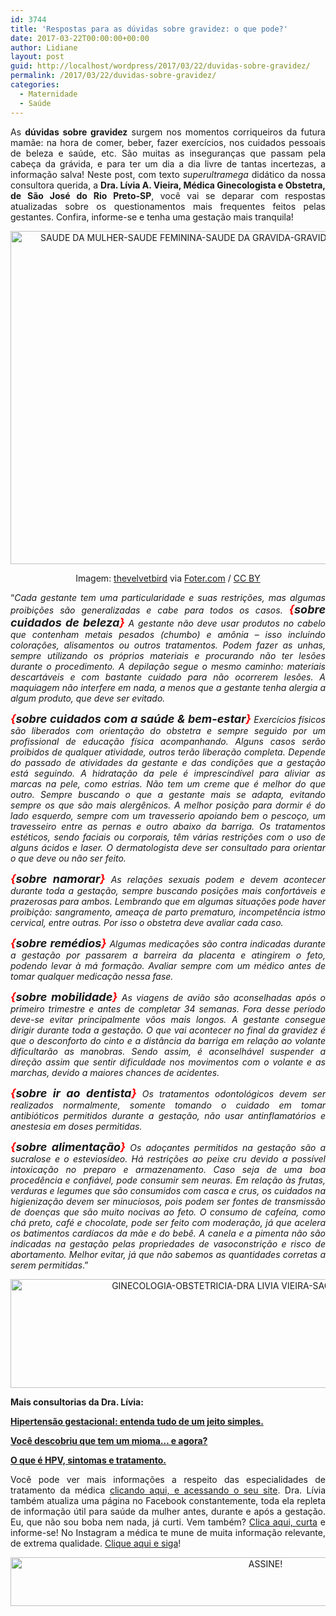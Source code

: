 ```yaml
---
id: 3744
title: 'Respostas para as dúvidas sobre gravidez: o que pode?'
date: 2017-03-22T00:00:00+00:00
author: Lidiane
layout: post
guid: http://localhost/wordpress/2017/03/22/duvidas-sobre-gravidez/
permalink: /2017/03/22/duvidas-sobre-gravidez/
categories:
  - Maternidade
  - Saúde
---
```

<p align="justify">
  As <strong>dúvidas sobre gravidez</strong> surgem nos momentos corriqueiros da futura mamãe: na hora de comer, beber, fazer exercícios, nos cuidados pessoais de beleza e saúde, etc. São muitas as inseguranças que passam pela cabeça da grávida, e para ter um dia a dia livre de tantas incertezas, a informação salva! Neste post, com texto <em>superultramega</em> didático da nossa consultora querida, a <strong>Dra. Lívia A. Vieira, Médica Ginecologista e Obstetra, de São José do Rio Preto-SP</strong>, você vai se deparar com respostas atualizadas sobre os questionamentos mais frequentes feitos pelas gestantes. Confira, informe-se e tenha uma gestação mais tranquila!
</p>

<p align="center">
  <img class="alignnone size-full wp-image-13645" src="http://www.trololodemulher.com.br/blog/wp-content/uploads/2017/03/SAUDE-DA-MULHER-SAUDE-FEMININA-SAUDE-DA-GRAVIDA-GRAVIDEZ-GESTACAO-DUVIDAS-DA-GRAVIDEZ.jpg" alt="SAUDE DA MULHER-SAUDE FEMININA-SAUDE DA GRAVIDA-GRAVIDEZ-GESTACAO-DUVIDAS DA GRAVIDEZ" width="800" height="533" />
</p>

<p align="center">
  Imagem: <a href="https://www.flickr.com/photos/thevelvetbird/5375494443/" target="_blank">thevelvetbird</a> via <a href="http://foter.com/re/d94a4e" target="_blank">Foter.com</a> / <a href="http://creativecommons.org/licenses/by/2.0/" target="_blank">CC BY</a>
</p>

<p align="justify">
  “<em>Cada gestante tem uma particularidade e suas restrições, mas algumas proibições são generalizadas e cabe para todos os casos. <strong><span style="font-size: large;"><span style="color: #ff0000;">{</span>sobre cuidados de beleza<span style="color: #ff0000;">}</span></span></strong> A gestante não deve usar produtos no cabelo que contenham metais pesados (chumbo) e amônia – isso incluindo colorações, alisamentos ou outros tratamentos. Podem fazer as unhas, sempre utilizando os próprios materiais e procurando não ter lesões durante o procedimento. A depilação segue o mesmo caminho: materiais descartáveis e com bastante cuidado para não ocorrerem lesões. A maquiagem não interfere em nada, a menos que a gestante tenha alergia a algum produto, que deve ser evitado.</em>
</p>

<p align="justify">
  <em><strong><span style="font-size: large;"><span style="color: #ff0000;">{</span>sobre cuidados com a saúde & bem-estar<span style="color: #ff0000;">}</span></span></strong> Exercícios físicos são liberados com orientação do obstetra e sempre seguido por um profissional de educação física acompanhando. Alguns casos serão proibidos de qualquer atividade, outros terão liberação completa. Depende do passado de atividades da gestante e das condições que a gestação está seguindo. A hidratação da pele é imprescindível para aliviar as marcas na pele, como estrias. Não tem um creme que é melhor do que outro. Sempre buscando o que a gestante mais se adapta, evitando sempre os que são mais alergênicos. A melhor posição para dormir é do lado esquerdo, sempre com um travesserio apoiando bem o pescoço, um travesseiro entre as pernas e outro abaixo da barriga. Os tratamentos estéticos, sendo faciais ou corporais, têm várias restrições com o uso de alguns ácidos e laser. O dermatologista deve ser consultado para orientar o que deve ou não ser feito.</em>
</p>

<p align="justify">
  <em><strong><span style="font-size: large;"><span style="color: #ff0000;">{</span>sobre namorar<span style="color: #ff0000;">}</span></span></strong> As relações sexuais podem e devem acontecer durante toda a gestação, sempre buscando posições mais confortáveis e prazerosas para ambos. Lembrando que em algumas situações pode haver proibição: sangramento, ameaça de parto prematuro, incompetência istmo cervical, entre outras. Por isso o obstetra deve avaliar cada caso.</em>
</p>

<p align="justify">
  <em><strong><span style="font-size: large;"><span style="color: #ff0000;">{</span>sobre remédios<span style="color: #ff0000;">}</span></span></strong> Algumas medicações são contra indicadas durante a gestação por passarem a barreira da placenta e atingirem o feto, podendo levar à má formação. Avaliar sempre com um médico antes de tomar qualquer medicação nessa fase.</em>
</p>

<p align="justify">
  <em><strong><span style="font-size: large;"><span style="color: #ff0000;">{</span>sobre mobilidade<span style="color: #ff0000;">}</span></span></strong> As viagens de avião são aconselhadas após o primeiro trimestre e antes de completar 34 semanas. Fora desse período deve-se evitar principalmente vôos mais longos. A gestante consegue dirigir durante toda a gestação. O que vai acontecer no final da gravidez é que o desconforto do cinto e a distância da barriga em relação ao volante dificultarão as manobras. Sendo assim, é aconselhável suspender a direção assim que sentir dificuldade nos movimentos com o volante e as marchas, devido a maiores chances de acidentes.</em>
</p>

<p align="justify">
  <em><strong><span style="font-size: large;"><span style="color: #ff0000;">{</span>sobre ir ao dentista<span style="color: #ff0000;">}</span></span></strong> Os tratamentos odontológicos devem ser realizados normalmente, somente tomando o cuidado em tomar antibióticos permitidos durante a gestação, não usar antinflamatórios e anestesia em doses permitidas. </em>
</p>

<p align="justify">
  <em><strong><span style="font-size: large;"><span style="color: #ff0000;">{</span>sobre alimentação<span style="color: #ff0000;">}</span></span></strong> Os adoçantes permitidos na gestação são a sucralose e o esteviosídeo. Há restrições ao peixe cru devido a possível intoxicação no preparo e armazenamento. Caso seja de uma boa procedência e confiável, pode consumir sem neuras. Em relação às frutas, verduras e legumes que são consumidos com casca e crus, os cuidados na higienização devem ser minuciosos, pois podem ser fontes de transmissão de doenças que são muito nocivas ao feto. O consumo de cafeína, como chá preto, café e chocolate, pode ser feito com moderação, já que acelera os batimentos cardíacos da mãe e do bebê. A canela e a pimenta não são indicadas na gestação pelas propriedades de vasoconstrição e risco de abortamento. Melhor evitar, já que não sabemos as quantidades corretas a serem permitidas</em>.”
</p>

<p align="center">
  <img class="alignnone size-full wp-image-11096" src="http://www.trololodemulher.com.br/blog/wp-content/uploads/2015/07/GINECOLOGIA-OBSTETRICIA-DRA-LIVIA-VIEIRA-SAO-JOSE-RIO-PRETO-SP.jpg" alt="GINECOLOGIA-OBSTETRICIA-DRA LIVIA VIEIRA-SAO JOSE RIO PRETO-SP" width="800" height="174" />
</p>

<p align="justify">
  <strong>Mais consultorias da Dra. Lívia:</strong>
</p>

<p align="justify">
  <a href="http://www.trololodemulher.com.br/2015/07/10/hipertensao-gestacional/" target="_blank"><strong>Hipertensão gestacional: entenda tudo de um jeito simples.</strong></a>
</p>

<p align="justify">
  <a href="http://www.trololodemulher.com.br/2017/02/06/mioma/" target="_blank"><strong>Você descobriu que tem um mioma… e agora?</strong></a>
</p>

<p align="justify">
  <a href="http://www.trololodemulher.com.br/2015/08/03/o-que-e-hpv/" target="_blank"><strong>O que é HPV, sintomas e tratamento.</strong></a>
</p>

<p align="justify">
  Você pode ver mais informações a respeito das especialidades de tratamento da médica <a href="http://www.draliviaavieira.com/" target="_blank">clicando aqui, e acessando o seu site</a>. Dra. Lívia também atualiza uma página no Facebook constantemente, toda ela repleta de informação útil para saúde da mulher antes, durante e após a gestação. Eu, que não sou boba nem nada, já curti. Vem também? <a href="https://www.facebook.com/draliviaavieira/timeline" target="_blank">Clica aqui, curta</a> e informe-se! No Instagram a médica te mune de muita informação relevante, de extrema qualidade. <a href="https://www.instagram.com/draliviavieiraginecologista/" target="_blank">Clique aqui e siga</a>!
</p>

<p align="center">
  <a href="http://feedburner.google.com/fb/a/mailverify?uri=blogbichafemea&loc=pt_BR" target="_blank"><img class="alignnone size-full wp-image-10439" src="http://www.trololodemulher.com.br/blog/wp-content/uploads/2014/09/ASSINE.png" alt="ASSINE!" width="800" height="78" /></a>
</p>

<p align="justify">